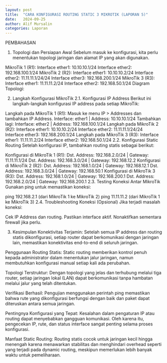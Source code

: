 ```yaml
---
layout: post
title:  "CARA KONFIGURASI ROUTING STATIC 3 MIKROTIK (LAPORAN 5)"
date:   2024-09-25
author: Alif Mursalin
categories: Laporan
---
```


PEMBAHASAN
1. Topologi dan Persiapan Awal
Sebelum masuk ke konfigurasi, kita perlu menentukan topologi jaringan dan alamat IP yang akan digunakan.

MikroTik 1 (R1):
Interface ether1: 10.10.10.1/24
Interface ether2: 192.168.100.1/24
MikroTik 2 (R2):
Interface ether1: 10.10.10.2/24
Interface ether2: 11.11.11.1/24/24
Interface ether3: 192.168.200.1/24
MikroTik 3 (R3):
Interface ether1: 11.11.11.2/24
Interface ether2: 192.168.50.1/24
Diagram Topologi:

2. Langkah Konfigurasi MikroTik
2.1. Konfigurasi IP Address
Berikut ini langkah-langkah konfigurasi IP address pada setiap MikroTik:

Langkah pada MikroTik 1 (R1):
Masuk ke menu IP > Addresses dan tambahkan IP Address.
Interface: ether1 | Address: 10.10.10.1/24
Tambahkan lagi: Interface: ether2 | Address: 192.168.100.1/24
Langkah pada MikroTik 2 (R2):
Interface ether1: 10.10.10.2/24
Interface ether2: 11.11.11.1/24/24
Interface ether3: 192.168.200.1/24
Langkah pada MikroTik 3 (R3):
Interface ether1: 11.11.11.2/24
Interface ether2: 192.168.50.1/24
2.2. Konfigurasi Static Routing
Setelah konfigurasi IP, tambahkan routing statis sebagai berikut:

Konfigurasi di MikroTik 1 (R1):
Dst. Address: 192.168.2.0/24 | Gateway: 11.11.11.1/24
Dst. Address: 192.168.3.0/24 | Gateway: 192.168.12.2
Konfigurasi di MikroTik 2 (R2):
Dst. Address: 192.168.1.0/24 | Gateway: 192.168.12.1
Dst. Address: 192.168.3.0/24 | Gateway: 192.168.50.1
Konfigurasi di MikroTik 3 (R3):
Dst. Address: 192.168.1.0/24 | Gateway: 192.168.200.1
Dst. Address: 192.168.2.0/24 | Gateway: 192.168.200.1
2.3. Testing Koneksi Antar MikroTik
Gunakan ping untuk memastikan koneksi:

ping 192.168.2.1 (dari MikroTik 1 ke MikroTik 2)
ping 11.11.11.2 (dari MikroTik 1 ke MikroTik 3)
2.4. Troubleshooting Koneksi (Opsional)
Jika terjadi masalah koneksi:

Cek IP Address dan routing.
Pastikan interface aktif.
Nonaktifkan sementara firewall jika perlu.

3. Kesimpulan
Konektivitas Terjamin:
Setelah semua IP address dan routing statis dikonfigurasi, setiap router dapat berkomunikasi dengan jaringan lain, memastikan konektivitas end-to-end di seluruh jaringan.

Penggunaan Routing Statis:
Static routing memberikan kontrol penuh kepada administrator dalam menentukan jalur jaringan, namun membutuhkan konfigurasi manual setiap kali ada perubahan.

Topologi Terstruktur:
Dengan topologi yang jelas dan terhubung melalui tiga router, setiap jaringan lokal (LAN) dapat berkomunikasi tanpa hambatan melalui jalur yang telah ditentukan.

Verifikasi Berhasil:
Pengujian menggunakan perintah ping memastikan bahwa rute yang dikonfigurasi berfungsi dengan baik dan paket dapat diteruskan antara semua jaringan.

Pentingnya Konfigurasi yang Tepat:
Kesalahan dalam pengaturan IP atau routing dapat menyebabkan gangguan komunikasi. Oleh karena itu, pengecekan IP, rute, dan status interface sangat penting selama proses konfigurasi.

Manfaat Static Routing:
Routing statis cocok untuk jaringan kecil hingga menengah karena menawarkan stabilitas dan menghindari overhead seperti yang terjadi pada dynamic routing, meskipun memerlukan lebih banyak waktu untuk pemeliharaan.